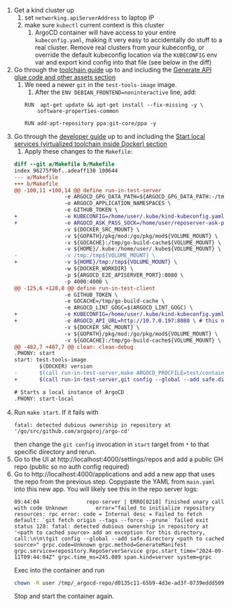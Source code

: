 1. Get a kind cluster up
   1. set `networking.apiServerAddress` to laptop IP
   2. make sure `kubectl` current context is this cluster
      1. ArgoCD container will have access to your entire `kubeconfig.yaml`, making it very easy to accidentally do stuff to a real cluster.
      Remove real clusters from your kubeconfig, or override the default kubeconfig location via the `KUBECONFIG` env var and export kind config into that file (see below in the diff)
2. Go through the [toolchain guide](https://argo-cd.readthedocs.io/en/stable/developer-guide/toolchain-guide) up to and including the [Generate API glue code and other assets section](https://argo-cd.readthedocs.io/en/stable/developer-guide/toolchain-guide/#generate-api-glue-code-and-other-assets)
   1. We need a newer `git` in the `test-tools-image` image.
      1. After the `ENV DEBIAN_FRONTEND=noninteractive` line, add:
      ```
      RUN  apt-get update && apt-get install --fix-missing -y \
          software-properties-common

      RUN add-apt-repository ppa:git-core/ppa -y
      ```
3. Go through the [developer guide](https://argo-cd.readthedocs.io/en/stable/developer-guide/running-locally/#start-local-services-virtualized-toolchain-inside-docker) up to and including the [Start local services (virtualized toolchain inside Docker) section](https://argo-cd.readthedocs.io/en/stable/developer-guide/running-locally/#start-local-services-virtualized-toolchain-inside-docker)
   1. Apply these changes to the `Makefile`:
    ```diff
    diff --git a/Makefile b/Makefile
    index 96275f9bf..adeaff130 100644
    --- a/Makefile
    +++ b/Makefile
    @@ -100,11 +100,14 @@ define run-in-test-server
                    -e ARGOCD_GPG_DATA_PATH=${ARGOCD_GPG_DATA_PATH:-/tmp/argocd-local/gpg/source} \
                    -e ARGOCD_APPLICATION_NAMESPACES \
                    -e GITHUB_TOKEN \
    +               -e KUBECONFIG=/home/user/.kube/kind-kubeconfig.yaml \
    +               -e ARGOCD_ASK_PASS_SOCK=/home/user/reposerver-ask-pass.sock \
                    -v ${DOCKER_SRC_MOUNT} \
                    -v ${GOPATH}/pkg/mod:/go/pkg/mod${VOLUME_MOUNT} \
                    -v ${GOCACHE}:/tmp/go-build-cache${VOLUME_MOUNT} \
                    -v ${HOME}/.kube:/home/user/.kube${VOLUME_MOUNT} \
    -               -v /tmp:/tmp${VOLUME_MOUNT} \
    +               -v ${HOME}/tmp:/tmp${VOLUME_MOUNT} \
                    -w ${DOCKER_WORKDIR} \
                    -p ${ARGOCD_E2E_APISERVER_PORT}:8080 \
                    -p 4000:4000 \
    @@ -125,6 +128,8 @@ define run-in-test-client
                    -e GITHUB_TOKEN \
                    -e GOCACHE=/tmp/go-build-cache \
                    -e ARGOCD_LINT_GOGC=$(ARGOCD_LINT_GOGC) \
    +               -e KUBECONFIG=/home/user/.kube/kind-kubeconfig.yaml \
    +               -e ARGOCD_API_URL=http://10.7.0.197:8080 \ # this needs to match your laptop IP
                    -v ${DOCKER_SRC_MOUNT} \
                    -v ${GOPATH}/pkg/mod:/go/pkg/mod${VOLUME_MOUNT} \
                    -v ${GOCACHE}:/tmp/go-build-cache${VOLUME_MOUNT} \
    @@ -482,7 +487,7 @@ clean: clean-debug
    .PHONY: start
    start: test-tools-image
            $(DOCKER) version
    -       $(call run-in-test-server,make ARGOCD_PROCFILE=test/container/Procfile start-local ARGOCD_START=${ARGOCD_START})
    +       $(call run-in-test-server,git config --global --add safe.directory '*' && make ARGOCD_PROCFILE=test/container/Procfile start-local ARGOCD_START=${ARGOCD_START})

    # Starts a local instance of ArgoCD
    .PHONY: start-local
    ```
4. Run `make start`. If it fails with
   ```
   fatal: detected dubious ownership in repository at '/go/src/github.com/argoproj/argo-cd'
   ```
   then change the `git config` invocation in `start` target from `*` to that specific directory and rerun.
5. Go to the UI at http://localhost:4000/settings/repos and add a public GH repo (public so no auth config required)
6. Go to http://localhost:4000/applications and add a new app that uses the repo from the previous step. Copypaste the YAML from `main.yaml` into this new app. You will likely see this in the repo server logs:
    ```
    09:44:04               repo-server | ERRO[0218] finished unary call with code Unknown         error="failed to initialize repository resources: rpc error: code = Internal desc = Failed to fetch default: `git fetch origin --tags --force --prune` failed exit status 128: fatal: detected dubious ownership in repository at '<path to cached source> add an exception for this directory, call:\n\n\tgit config --global --add safe.directory <path to cached source>" grpc.code=Unknown grpc.method=GenerateManifest grpc.service=repository.RepoServerService grpc.start_time="2024-09-11T09:44:04Z" grpc.time_ms=245.089 span.kind=server system=grpc
    ```
    Exec into the container and run
    ```sh
    chown -R user /tmp/_argocd-repo/d0135c11-65b9-4d3e-ad3f-0739eddd509c # use the correct path
    ```
    Stop and start the container again.
